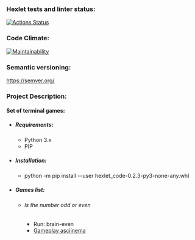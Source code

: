 ### Hexlet tests and linter status:
[![Actions Status](https://github.com/Zithen/python-project-49/workflows/hexlet-check/badge.svg)](https://github.com/Zithen/python-project-49/actions)

### Code Climate:
[![Maintainability](https://api.codeclimate.com/v1/badges/d1721ff5250a7261cc26/maintainability)](https://codeclimate.com/github/Zithen/python-project-49/maintainability)

### Semantic versioning:
https://semver.org/

### Project Description:
#### Set of terminal games:

* ##### Requirements:
  * Python 3.x
  * PIP

* ##### Installation:
  * python -m pip install --user hexlet_code-0.2.3-py3-none-any.whl
  
* ##### Games list:
  * ###### Is the number odd or even
    * Run: brain-even
    * [Gameplay asciinema](https://asciinema.org/a/bpSQbw5Klj0kyFyIOXKSAqjE0)